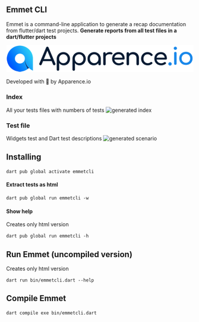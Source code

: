 ## Emmet CLI
Emmet is a command-line application to generate a recap documentation from flutter/dart test projects. 
**Generate reports from all test files in a dart/flutter projects**

![test image size](/doc/assets/logo.png)

Developed with 💙 by Apparence.io

### Index 
All your tests files with numbers of tests
![generated index](https://i.postimg.cc/zfNR7rbz/Capture-d-e-cran-2021-03-12-a-08-50-37.png) 

### Test file 
Widgets test and Dart test descriptions 
![generated scenario](https://i.postimg.cc/4dNHCQQj/Capture-d-e-cran-2021-03-12-a-08-51-09.png)

## Installing 
```
dart pub global activate emmetcli
```

#### Extract tests as html
```
dart pub global run emmetcli -w
```

#### Show help 
Creates only html version
```
dart pub global run emmetcli -h
```

## Run Emmet (uncompiled version)
Creates only html version
```
dart run bin/emmetcli.dart --help
```

## Compile Emmet 
```
dart compile exe bin/emmetcli.dart
```

